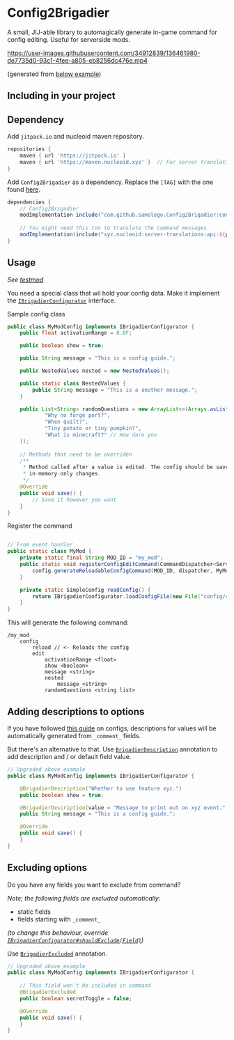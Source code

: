 # Config2Brigadier
A small, JIJ-able library to automagically generate in-game command for config editing.
Useful for serverside mods.

https://user-images.githubusercontent.com/34912839/136461980-de7735d0-93c1-4fee-a805-eb8256dc476e.mp4

(generated from [below example](#usage))

## Including in your project

## Dependency
Add `jitpack.io` and nucleoid maven repository.
```gradle
repositories {
    maven { url 'https://jitpack.io' }
    maven { url 'https://maven.nucleoid.xyz' }  // For server translations API
}
```

Add `Config2Brigadier` as a dependency. Replace the `[TAG]` with the one found [here](https://github.com/samolego/Config2Brigadier/releases/latest).
```gradle
dependencies {
    // Config2Brigadier
    modImplementation include("com.github.samolego.Config2Brigadier:config2brigadier-fabric:[TAG]")
    
    // You might need this too to translate the command messages
    modImplementation(include("xyz.nucleoid:server-translations-api:${project.server_translations_version}"))
}
```

## Usage

*See [testmod](https://github.com/samolego/Config2Brigadier/tree/master/testmod-fabric/src/main/java/org/samo_lego/config2brigader/test/fabric)*

You need a special class that wil hold your config data. Make it implement the [`IBrigadierConfigurator`](https://github.com/samolego/Config2Brigadier/blob/master/common/src/main/java/org/samo_lego/config2brigadier/IBrigadierConfigurator.java)
interface.

Sample config class
```java
public class MyModConfig implements IBrigadierConfigurator {
    public float activationRange = 8.0F;

    public boolean show = true;

    public String message = "This is a config guide.";

    public NestedValues nested = new NestedValues();

    public static class NestedValues {
        public String message = "This is a another message.";
    }

    public List<String> randomQuestions = new ArrayList<>(Arrays.asList(
            "Why no forge port?",
            "When quilt?",
            "Tiny potato or tiny pumpkin?",
            "What is minecraft?" // How dare you
    ));
    
    // Methods that need to be overriden
    /**
     * Method called after a value is edited. The config should be saved to prevent
     * in-memory-only changes.
     */
    @Override
    public void save() {
        // Save it however you want
    }
}
```

Register the command
```java

// From event handler
public static class MyMod {
    private static final String MOD_ID = "my_mod";
    public static void registerConfigEditCommand(CommandDispatcher<ServerCommandSource> dispatcher, boolean dedicated) {
        config.generateReloadableConfigCommand(MOD_ID, dispatcher, MyMod::readConfig);
    }

    private static SimpleConfig readConfig() {
        return IBrigadierConfigurator.loadConfigFile(new File("config/config2brigadier_test.json"), MyModConfig.class, MyModConfig::new);
    }
}
```

This will generate the following command:
```
/my_mod
    config
        reload // <- Reloads the config
        edit
            activationRange <float>
            show <boolean>
            message <string>
            nested
                message <string>
            randomQuestions <string list>
```

## Adding descriptions to options

If you have followed [this guide](https://quiltservertools.github.io/ServerSideDevDocs/config/gson_config/) on configs,
descriptions for values will be automatically generated from `_comment_` fields.

But there's an alternative to that. Use [`BrigadierDescription`](https://github.com/samolego/Config2Brigadier/blob/master/common/src/main/java/org/samo_lego/config2brigadier/annotation/BrigadierDescription.java)
annotation to add description and / or default field value.
```java
// Upgraded above example
public class MyModConfig implements IBrigadierConfigurator {

    @BrigadierDescription("Whether to use feature xyz.")
    public boolean show = true;

    @BrigadierDescription(value = "Message to print out on xyz event.", defaultOption = "This is a config guide.")
    public String message = "This is a config guide.";

    @Override
    public void save() {
    }
}
```

## Excluding options

Do you have any fields you want to exclude from command?

*Note; the following fields are excluded automatically:*

* static fields
* fields starting with `_comment_`

*(to change this behaviour, override [`IBrigadierConfigurator#shouldExclude(Field)`](https://github.com/samolego/Config2Brigadier/blob/421774399ed9dc1d2b50c430cc0315a6a528c48f/common/src/main/java/org/samo_lego/config2brigadier/IBrigadierConfigurator.java#L119))*

Use [`BrigadierExcluded`](https://github.com/samolego/Config2Brigadier/blob/master/common/src/main/java/org/samo_lego/config2brigadier/annotation/BrigadierExcluded.java)
annotation.
```java
// Upgraded above example
public class MyModConfig implements IBrigadierConfigurator {
    
    // This field won't be included in command
    @BrigadierExcluded
    public boolean secretToggle = false;

    @Override
    public void save() {
    }
}
```
